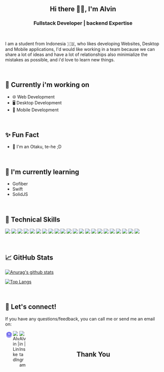 <h2 align="center"> Hi there 👋👋, I'm Alvin </h2>


<h3 align="center">Fullstack Developer | backend Expertise</h3>

<br>

<p>I am a student from Indonesia 🇮🇩, who likes developing Websites, Desktop and Mobile applications, I'd would like working in a team because we can share a lot of ideas and have a lot of relationships also minimialize the mistakes as possible, and i'd love to learn new things.</p>

<br>

## 🎯 Currently i'm working on
- 🌐 Web Development
- 🖥️ Desktop Development
- 📱 Mobile Development

<br>

## ✨ Fun Fact
- 🤡  I'm an Otaku, te-he ;D

<br>

## 🌱 I'm currently learning
- Gofiber
- Swift
- SolidJS

<br>

## 💼 Technical Skills
![](https://img.shields.io/badge/Languange-React-informational?style=flat&logo=react&color=61DAFB)
![](https://img.shields.io/badge/Languange-Golang-informational?style=flat&logo=go)
![](https://img.shields.io/badge/Languange-Nextjs-informational?style=flat&logo=Next.js&color=000000)
![](https://img.shields.io/badge/Languange-JavaScript-informational?style=flat&logo=JavaScript&color=F7DF1E)
![](https://img.shields.io/badge/Languange-TypeScript-informational?style=flat&logo=TypeScript&color=3178C6)
![](https://img.shields.io/badge/Languange-HTML5-informational?style=flat&logo=HTML5&color=E34F26)
![](https://img.shields.io/badge/Languange-Python-informational?style=flat&logo=Python&color=3776AB)
![](https://img.shields.io/badge/RDBMS-PostgreSQL-informational?style=flat&logo=PostgreSQL&color=336791)
![](https://img.shields.io/badge/RDBMS-SQLite-informational?style=flat&logo=SQLite&color=003B57)
![](https://img.shields.io/badge/Framework-Django-informational?style=flat&logo=Django&color=092E20)
![](https://img.shields.io/badge/Framework-Express-informational?style=flat&logo=Express&color=000000)
![](https://img.shields.io/badge/Framework-Flutter-informational?style=flat&logo=Flutter&color=02569B)
![](https://img.shields.io/badge/Languange-CSS3-informational?style=flat&logo=CSS3&color=1572B6)
![](https://img.shields.io/badge/Framework-Tailwind-informational?style=flat&logo=TailwindCSS&color=06B6D4)
![](https://img.shields.io/badge/Framework-FramerMotion-informational?style=flat&logo=Framer&color=0055FF)
![](https://img.shields.io/badge/Tools-Figma-informational?style=flat&logo=Figma&color=F24E1E)
![](https://img.shields.io/badge/Tools-NPM-informational?style=flat&logo=NPM&color=CB3837)
![](https://img.shields.io/badge/Tools-PyPI-informational?style=flat&logo=PyPI&color=3775A9)
![](https://img.shields.io/badge/Tools-Yarn-informational?style=flat&logo=Yarn&color=2C8EBB)
![](https://img.shields.io/badge/Tools-Git-informational?style=flat&logo=Git&color=F05032)
![](https://img.shields.io/badge/Tools-GitHub-informational?style=flat&logo=GitHub&color=181717)
![](https://img.shields.io/badge/Tools-Vercel-informational?style=flat&logo=Vercel&color=000000)


<br>

## 📈 GitHub Stats

[![Anurag's github stats](https://github-readme-stats.vercel.app/api?username=AlvinSetyaPranata)](https://github.com/AlvinSetyaPranata)

[![Top Langs](https://github-readme-stats.vercel.app/api/top-langs/?username=AlvinSetyaPranata&layout=compact)](https://github.com/AlvinSetyaPranata)

<br>
    
## 🤝 Let's connect!
If you have any questions/feedback, you can call me or send me an email on:

<a href="https://alvinsetya.my.id"><img align="left" width="25" height="25" src="https://github.com/AlvinSetyaPranata/AlvinSetyaPranata/blob/d1d2368ef0780aeb71c2d693539b073e4939c100/logo.png" alt="Alvin | LinkedIn" width="21px"/></a>
<a href="https://www.linkedin.com/in/alvin-setya"><img align="left" src="https://raw.githubusercontent.com/yushi1007/yushi1007/main/images/linkedin.svg" alt="Alvin | LinkedIn" width="21px"/></a>
<a href="https://www.instagram.com/alvinsetya__p/"><img align="left" src="https://raw.githubusercontent.com/yushi1007/yushi1007/main/images/instagram.svg" alt="Alvin | Instagram" width="21px"/></a>

<br>
<br>

<h2 align="center"> Thank You </h2>
